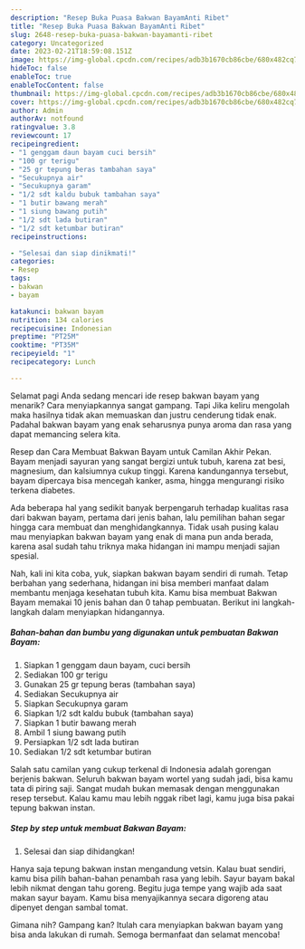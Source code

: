 ```yaml
---
description: "Resep Buka Puasa Bakwan BayamAnti Ribet"
title: "Resep Buka Puasa Bakwan BayamAnti Ribet"
slug: 2648-resep-buka-puasa-bakwan-bayamanti-ribet
category: Uncategorized
date: 2023-02-21T18:59:08.151Z
image: https://img-global.cpcdn.com/recipes/adb3b1670cb86cbe/680x482cq70/bakwan-bayam-foto-resep-utama.jpg
hideToc: false
enableToc: true
enableTocContent: false
thumbnail: https://img-global.cpcdn.com/recipes/adb3b1670cb86cbe/680x482cq70/bakwan-bayam-foto-resep-utama.jpg
cover: https://img-global.cpcdn.com/recipes/adb3b1670cb86cbe/680x482cq70/bakwan-bayam-foto-resep-utama.jpg
author: Admin
authorAv: notfound
ratingvalue: 3.8
reviewcount: 17
recipeingredient:
- "1 genggam daun bayam cuci bersih"
- "100 gr terigu"
- "25 gr tepung beras tambahan saya"
- "Secukupnya air"
- "Secukupnya garam"
- "1/2 sdt kaldu bubuk tambahan saya"
- "1 butir bawang merah"
- "1 siung bawang putih"
- "1/2 sdt lada butiran"
- "1/2 sdt ketumbar butiran"
recipeinstructions:

- "Selesai dan siap dinikmati!"
categories:
- Resep
tags:
- bakwan
- bayam

katakunci: bakwan bayam 
nutrition: 134 calories
recipecuisine: Indonesian
preptime: "PT25M"
cooktime: "PT35M"
recipeyield: "1"
recipecategory: Lunch

---
```



Selamat pagi Anda sedang mencari ide resep bakwan bayam yang menarik? Cara menyiapkannya sangat gampang. Tapi Jika keliru mengolah maka hasilnya tidak akan memuaskan dan justru cenderung tidak enak. Padahal bakwan bayam yang enak seharusnya punya aroma dan rasa yang dapat memancing selera kita.


Resep dan Cara Membuat Bakwan Bayam untuk Camilan Akhir Pekan. Bayam menjadi sayuran yang sangat bergizi untuk tubuh, karena zat besi, magnesium, dan kalsiumnya cukup tinggi. Karena kandungannya tersebut, bayam dipercaya bisa mencegah kanker, asma, hingga mengurangi risiko terkena diabetes.

Ada beberapa hal yang sedikit banyak berpengaruh terhadap kualitas rasa dari bakwan bayam, pertama dari jenis bahan, lalu pemilihan bahan segar hingga cara membuat dan menghidangkannya. Tidak usah pusing kalau mau menyiapkan bakwan bayam yang enak di mana pun anda berada, karena asal sudah tahu triknya maka hidangan ini mampu menjadi sajian spesial.


Nah, kali ini kita coba, yuk, siapkan bakwan bayam sendiri di rumah. Tetap berbahan yang sederhana, hidangan ini bisa memberi manfaat dalam membantu menjaga kesehatan tubuh kita. Kamu bisa membuat Bakwan Bayam memakai 10 jenis bahan dan 0 tahap pembuatan. Berikut ini langkah-langkah dalam menyiapkan hidangannya.

<!--inarticleads1-->

##### Bahan-bahan dan bumbu yang digunakan untuk pembuatan Bakwan Bayam:

1. Siapkan 1 genggam daun bayam, cuci bersih
1. Sediakan 100 gr terigu
1. Gunakan 25 gr tepung beras (tambahan saya)
1. Sediakan Secukupnya air
1. Siapkan Secukupnya garam
1. Siapkan 1/2 sdt kaldu bubuk (tambahan saya)
1. Siapkan 1 butir bawang merah
1. Ambil 1 siung bawang putih
1. Persiapkan 1/2 sdt lada butiran
1. Sediakan 1/2 sdt ketumbar butiran


Salah satu camilan yang cukup terkenal di Indonesia adalah gorengan berjenis bakwan. Seluruh bakwan bayam wortel yang sudah jadi, bisa kamu tata di piring saji. Sangat mudah bukan memasak dengan menggunakan resep tersebut. Kalau kamu mau lebih nggak ribet lagi, kamu juga bisa pakai tepung bakwan instan. 

<!--inarticleads2-->

##### Step by step untuk membuat Bakwan Bayam:


1. Selesai dan siap dihidangkan!

Hanya saja tepung bakwan instan mengandung vetsin. Kalau buat sendiri, kamu bisa pilih bahan-bahan penambah rasa yang lebih. Sayur bayam bakal lebih nikmat dengan tahu goreng. Begitu juga tempe yang wajib ada saat makan sayur bayam. Kamu bisa menyajikannya secara digoreng atau dipenyet dengan sambal tomat. 

Gimana nih? Gampang kan? Itulah cara menyiapkan bakwan bayam yang bisa anda lakukan di rumah. Semoga bermanfaat dan selamat mencoba!
